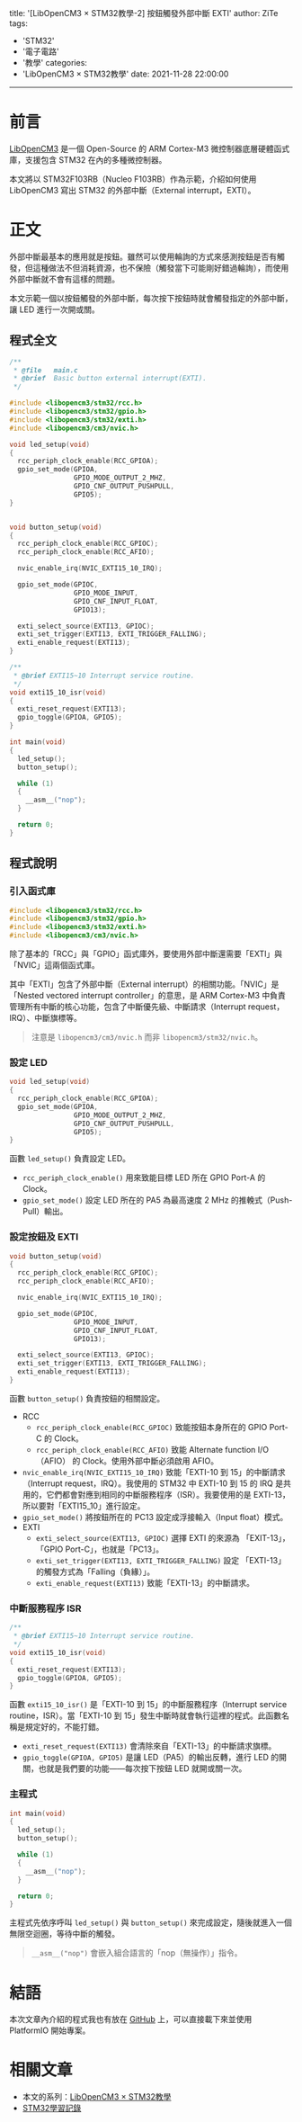title: '[LibOpenCM3 × STM32教學-2] 按鈕觸發外部中斷 EXTI'
author: ZiTe
tags:
  - 'STM32'
  - '電子電路'
  - '教學'
categories:
  - 'LibOpenCM3 × STM32教學'
date: 2021-11-28 22:00:00
---

# 前言

[LibOpenCM3](https://libopencm3.org/) 是一個 Open-Source 的 ARM Cortex-M3 微控制器底層硬體函式庫，支援包含 STM32 在內的多種微控制器。

本文將以 STM32F103RB（Nucleo F103RB）作為示範，介紹如何使用 LibOpenCM3 寫出 STM32 的外部中斷（External interrupt，EXTI）。

<!--more-->

# 正文

外部中斷最基本的應用就是按鈕。雖然可以使用輪詢的方式來感測按鈕是否有觸發，但這種做法不但消耗資源，也不保險（觸發當下可能剛好錯過輪詢），而使用外部中斷就不會有這樣的問題。

本文示範一個以按鈕觸發的外部中斷，每次按下按鈕時就會觸發指定的外部中斷，讓 LED 進行一次開或關。

## 程式全文

```c
/**
 * @file   main.c
 * @brief  Basic button external interrupt(EXTI).
 */

#include <libopencm3/stm32/rcc.h>
#include <libopencm3/stm32/gpio.h>
#include <libopencm3/stm32/exti.h>
#include <libopencm3/cm3/nvic.h>

void led_setup(void)
{
  rcc_periph_clock_enable(RCC_GPIOA);
  gpio_set_mode(GPIOA,
                GPIO_MODE_OUTPUT_2_MHZ,
                GPIO_CNF_OUTPUT_PUSHPULL,
                GPIO5);
}


void button_setup(void)
{
  rcc_periph_clock_enable(RCC_GPIOC);
  rcc_periph_clock_enable(RCC_AFIO);

  nvic_enable_irq(NVIC_EXTI15_10_IRQ);

  gpio_set_mode(GPIOC,
                GPIO_MODE_INPUT,
                GPIO_CNF_INPUT_FLOAT,
                GPIO13);

  exti_select_source(EXTI13, GPIOC);
  exti_set_trigger(EXTI13, EXTI_TRIGGER_FALLING);
  exti_enable_request(EXTI13);
}

/**
 * @brief EXTI15~10 Interrupt service routine.
 */
void exti15_10_isr(void)
{
  exti_reset_request(EXTI13);
  gpio_toggle(GPIOA, GPIO5);
}

int main(void)
{
  led_setup();
  button_setup();

  while (1)
  {
    __asm__("nop");
  }

  return 0;
}
```

## 程式說明

### 引入函式庫
```c
#include <libopencm3/stm32/rcc.h>
#include <libopencm3/stm32/gpio.h>
#include <libopencm3/stm32/exti.h>
#include <libopencm3/cm3/nvic.h>
```

除了基本的「RCC」與「GPIO」函式庫外，要使用外部中斷還需要「EXTI」與「NVIC」這兩個函式庫。

其中「EXTI」包含了外部中斷（External interrupt）的相關功能。「NVIC」是「Nested vectored interrupt controller」的意思，是 ARM Cortex-M3 中負責管理所有中斷的核心功能，包含了中斷優先級、中斷請求（Interrupt request，IRQ）、中斷旗標等。

> 注意是 `libopencm3/cm3/nvic.h` 而非 `libopencm3/stm32/nvic.h`。

### 設定 LED

```c
void led_setup(void)
{
  rcc_periph_clock_enable(RCC_GPIOA);
  gpio_set_mode(GPIOA,
                GPIO_MODE_OUTPUT_2_MHZ,
                GPIO_CNF_OUTPUT_PUSHPULL,
                GPIO5);
}
```

函數 `led_setup()` 負責設定 LED。
- `rcc_periph_clock_enable()` 用來致能目標 LED 所在 GPIO Port-A 的 Clock。
- `gpio_set_mode()` 設定 LED 所在的 PA5 為最高速度 2 MHz 的推輓式（Push-Pull）輸出。

### 設定按鈕及 EXTI

```c
void button_setup(void)
{
  rcc_periph_clock_enable(RCC_GPIOC);
  rcc_periph_clock_enable(RCC_AFIO);

  nvic_enable_irq(NVIC_EXTI15_10_IRQ);

  gpio_set_mode(GPIOC,
                GPIO_MODE_INPUT,
                GPIO_CNF_INPUT_FLOAT,
                GPIO13);

  exti_select_source(EXTI13, GPIOC);
  exti_set_trigger(EXTI13, EXTI_TRIGGER_FALLING);
  exti_enable_request(EXTI13);
}
```

函數 `button_setup()` 負責按鈕的相關設定。
- RCC
    - `rcc_periph_clock_enable(RCC_GPIOC)` 致能按鈕本身所在的 GPIO Port-C 的 Clock。
    - `rcc_periph_clock_enable(RCC_AFIO)` 致能 Alternate function I/O（AFIO） 的 Clock。使用外部中斷必須啟用 AFIO。
- `nvic_enable_irq(NVIC_EXTI15_10_IRQ)` 致能「EXTI-10 到 15」的中斷請求（Interrupt request，IRQ）。我使用的 STM32 中 EXTI-10 到 15 的 IRQ 是共用的，它們都會對應到相同的中斷服務程序（ISR）。我要使用的是 EXTI-13，所以要對「EXTI15_10」進行設定。
- `gpio_set_mode()` 將按鈕所在的 PC13 設定成浮接輸入（Input float）模式。
- EXTI
    - `exti_select_source(EXTI13, GPIOC)` 選擇 EXTI 的來源為 「EXIT-13」，「GPIO Port-C」，也就是「PC13」。
    - `exti_set_trigger(EXTI13, EXTI_TRIGGER_FALLING)` 設定 「EXTI-13」的觸發方式為「Falling（負緣）」。
    - `exti_enable_request(EXTI13)` 致能「EXTI-13」的中斷請求。

### 中斷服務程序 ISR

```c
/**
 * @brief EXTI15~10 Interrupt service routine.
 */
void exti15_10_isr(void)
{
  exti_reset_request(EXTI13);
  gpio_toggle(GPIOA, GPIO5);
}
```

函數 `exti15_10_isr()` 是「EXTI-10 到 15」的中斷服務程序（Interrupt service routine，ISR）。當「EXTI-10 到 15」發生中斷時就會執行這裡的程式。此函數名稱是規定好的，不能打錯。

- `exti_reset_request(EXTI13)` 會清除來自「EXTI-13」的中斷請求旗標。
- `gpio_toggle(GPIOA, GPIO5)` 是讓 LED（PA5）的輸出反轉，進行 LED 的開關，也就是我們要的功能——每次按下按鈕 LED 就開或關一次。

### 主程式

```c
int main(void)
{
  led_setup();
  button_setup();

  while (1)
  {
    __asm__("nop");
  }

  return 0;
}
```

主程式先依序呼叫 `led_setup()` 與 `button_setup()` 來完成設定，隨後就進入一個無限空迴圈，等待中斷的觸發。

> `__asm__("nop")` 會嵌入組合語言的「nop（無操作）」指令。

# 結語

本次文章內介紹的程式我也有放在 [GitHub](https://github.com/ziteh/stm32-examples) 上，可以直接載下來並使用 PlatformIO 開始專案。

# 相關文章

- 本文的系列：[LibOpenCM3 × STM32教學](https://ziteh.github.io/categories/LibOpenCM3-%C3%97-STM32%E6%95%99%E5%AD%B8/)
- [STM32學習記錄](https://ziteh.github.io/categories/STM32%E5%AD%B8%E7%BF%92%E8%A8%98%E9%8C%84/)
